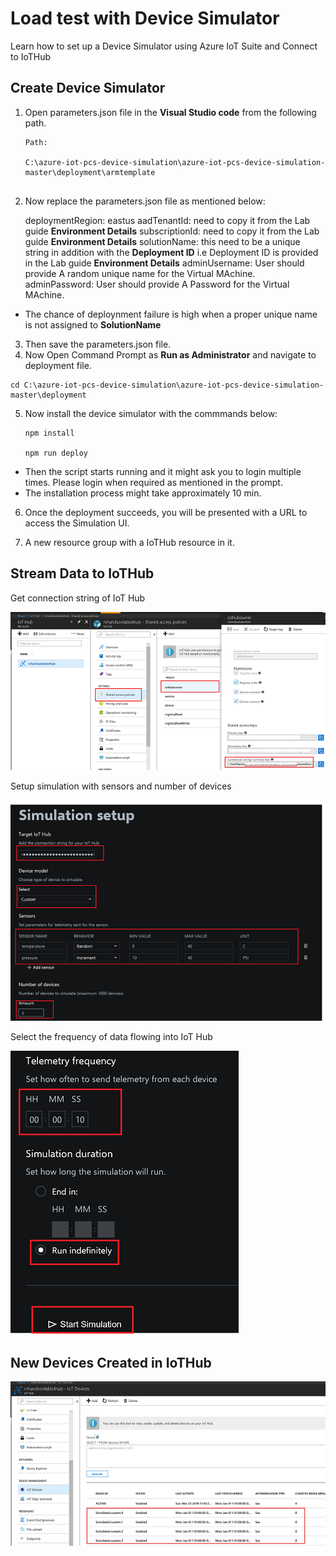 # Load test with Device Simulator

Learn how to set up a Device Simulator using Azure IoT Suite and Connect to IoTHub

## Create Device Simulator

1. Open parameters.json file in the **Visual Studio code** from the following path. 
   ```
   Path:
   
   C:\azure-iot-pcs-device-simulation\azure-iot-pcs-device-simulation-master\deployment\armtemplate
 
   ```
2. Now replace the parameters.json file as mentioned below:
      
      deploymentRegion: eastus
      aadTenantId: need to copy it from the Lab guide **Environment Details** 
      subscriptionId: need to copy it from the Lab guide **Environment Details**
      solutionName: this need to be a unique string in addition with the **Deployment ID** 
            i.e Deployment ID is provided in the Lab guide **Environment Details**
      adminUsername: User should provide A random unique name for the Virtual MAchine.
      adminPassword: User should provide A Password for the Virtual MAchine.
  
  
  * The chance of deploynment failure is high when a proper unique name is not assigned to **SolutionName**

3. Then save the parameters.json file.
4. Now Open Command Prompt as **Run as Administrator** and navigate to deployment file.

```
cd C:\azure-iot-pcs-device-simulation\azure-iot-pcs-device-simulation-master\deployment

```
5. Now install the device simulator with the commmands below:
    
    ```
    npm install
    
    npm run deploy
    
    ```
* Then the script starts running and it might ask you to login multiple times. Please login when required as mentioned in the prompt.
* The installation process might take approximately 10 min.

6. Once the deployment succeeds, you will be presented with a URL to access the Simulation UI.



7. A new resource group with a IoTHub resource in it. 


## Stream Data to IoTHub

Get connection string of IoT Hub

![Get Connection String](images/06_get_connection_string.png)

Setup simulation with sensors and number of devices

![Simulate Data](images/07_simulate_data.png)

Select the frequency of data flowing into IoT Hub 

![Imported Script](images/08_start_simulation.png "Start Simulation")

## New Devices Created in IoTHub

![Simulation Devices](images/09_simulated_devices.png)
